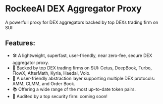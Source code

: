# RockeeAI DEX Aggregator Proxy
A powerfull proxy for DEX aggregators backed by top DEXs trading firm on SUI

## Features:
- 🛠️ A lightweight, superfast, user-friendly, near zero-fee, secure DEX aggregator proxy.
- 🔗 Backed by top DEX trading firms on SUI: Cetus, DeepBook, Turbo, FlowX, AfterMath, Kyria, Haedal, Volo.
- 👥 A user-friendly abstraction layer supporting multiple DEX protocols: AMM, CLMM, and Order Book.
- 📚 Offering a wide range of the most up-to-date token pairs.
- 💾 Audited by a top security firm: coming soon!
